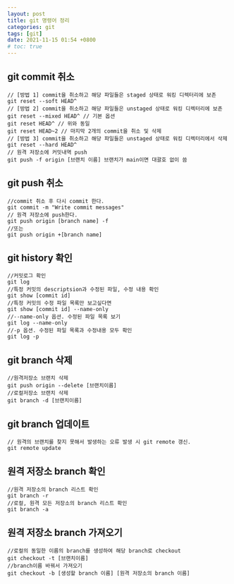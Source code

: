```yaml
---
layout: post
title: git 명령어 정리
categories: git
tags: [git]
date: 2021-11-15 01:54 +0800
# toc: true
---
```


## git commit 취소

    // [방법 1] commit을 취소하고 해당 파일들은 staged 상태로 워킹 디렉터리에 보존
    git reset --soft HEAD^
    // [방법 2] commit을 취소하고 해당 파일들은 unstaged 상태로 워킹 디렉터리에 보존
    git reset --mixed HEAD^ // 기본 옵션
    git reset HEAD^ // 위와 동일
    git reset HEAD~2 // 마지막 2개의 commit을 취소 및 삭제
    // [방법 3] commit을 취소하고 해당 파일들은 unstaged 상태로 워킹 디렉터리에서 삭제
    git reset --hard HEAD^
    // 원격 저장소에 커밋내역 push
    git push -f origin [브랜치 이름] 브랜치가 main이면 대괄호 없이 씀

## git push 취소

    //commit 취소 후 다시 commit 한다.
    git commit -m "Write commit messages"
    // 원격 저장소에 push한다.
    git push origin [branch name] -f
    //또는
    git push origin +[branch name]

## git history 확인

    //커밋로그 확인
    git log
    //특정 커밋의 descriptsion과 수정된 파일, 수정 내용 확인
    git show [commit id]
    //특정 커밋의 수정 파일 목록만 보고싶다면
    git show [commit id] --name-only
    //--name-only 옵션. 수정된 파일 목록 보기
    git log --name-only
    //-p 옵션. 수정된 파일 목록과 수정내용 모두 확인
    git log -p

## git branch 삭제

    //원격저장소 브랜치 삭제
    git push origin --delete [브랜치이름]
    //로컬저장소 브랜치 삭제
    git branch -d [브랜치이름]

## git branch 업데이트

    // 원격의 브랜치를 찾지 못해서 발생하는 오류 발생 시 git remote 갱신.
    git remote update

## 원격 저장소 branch 확인

    //원격 저장소의 branch 리스트 확인
    git branch -r
    //로컬, 원격 모든 저장소의 branch 리스트 확인
    git branch -a

## 원격 저장소 branch 가져오기

    //로컬의 동일한 이름의 branch를 생성하여 해당 branch로 checkout
    git checkout -t [브랜치이름]
    //branch이름 바꿔서 가져오기
    git checkout -b [생성할 branch 이름] [원격 저장소의 branch 이름]
